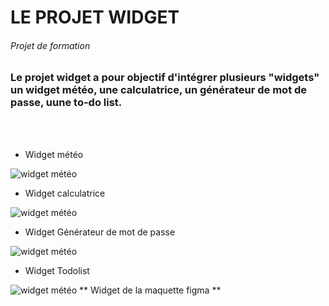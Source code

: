 <h1>LE PROJET WIDGET </h1>

<h6>Projet de formation</h6>

### Le projet widget a pour objectif d'intégrer plusieurs "widgets" un widget météo, une calculatrice, un générateur de mot de passe, uune to-do list.
<br></br>
- Widget météo

![widget météo](https://i.ibb.co/k0mt6SC/Capture-d-e-cran-2022-04-18-a-11-18-26.png)

- Widget calculatrice 

![widget météo](https://i.ibb.co/Lv052wP/Capture-d-e-cran-2022-04-18-a-11-18-39.png)
- Widget Générateur de mot de passe 

![widget météo](https://i.ibb.co/mzSr63N/Capture-d-e-cran-2022-04-18-a-11-38-16.png)
- Widget Todolist

![widget météo](https://i.ibb.co/DDj6HnN/Capture-d-e-cran-2022-04-18-a-11-19-16.png)
** Widget de la maquette figma **
